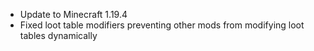 - Update to Minecraft 1.19.4
- Fixed loot table modifiers preventing other mods from modifying loot tables dynamically